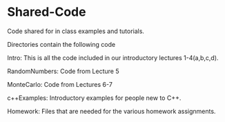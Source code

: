 # Shared-Code

Code shared for in class examples and tutorials.

Directories contain the following code

Intro: This is all the code included in our introductory lectures 1-4(a,b,c,d).

RandomNumbers: Code from Lecture 5

MonteCarlo: Code from Lectures 6-7

c++Examples: Introductory examples for people new to C++.

Homework: Files that are needed for the various homework assignments.
